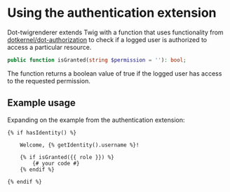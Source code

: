 # Using the authentication extension

Dot-twigrenderer extends Twig with a function that uses functionality from [dotkernel/dot-authorization](https://github.com/dotkernel/dot-authorization) to check if a logged user is authorized to access a particular resource.

```php
public function isGranted(string $permission = ''): bool;
```

The function returns a boolean value of true if the logged user has access to the requested permission.

## Example usage

Expanding on the example from the authentication extension:

```twig
{% if hasIdentity() %}

    Welcome, {% getIdentity().username %}!
    
    {% if isGranted({{ role }}) %}
        {# your code #}
    {% endif %}

{% endif %}
```
